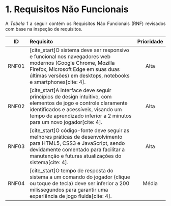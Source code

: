 # 1. Requisitos Não Funcionais

<p align="justify">A <i>Tabela 1</i> a seguir contém os Requisitos Não Funcionais (RNF) revisados com base na inspeção de requisitos.</p>

| ID    |                                 Requisito                                                                      | Prioridade |
| :---: | :------------------------------------------------------------------------------------------------------------- | :--------: |
| RNF01 | [cite_start]O sistema deve ser responsivo e funcional nos navegadores web modernos (Google Chrome, Mozilla Firefox, Microsoft Edge em suas duas últimas versões) em desktops, notebooks e smartphones[cite: 4]. |   Alta     |
| RNF02 | [cite_start]A interface deve seguir princípios de design intuitivo, com elementos de jogo e controle claramente identificados e acessíveis, visando um tempo de aprendizado inferior a 2 minutos para um novo jogador[cite: 4]. |    Alta    |
| RNF03 | [cite_start]O código-fonte deve seguir as melhores práticas de desenvolvimento para HTML5, CSS3 e JavaScript, sendo devidamente comentado para facilitar a manutenção e futuras atualizações do sistema[cite: 4]. |    Alta    |
| RNF04 | [cite_start]O tempo de resposta do sistema a um comando do jogador (clique ou toque de tecla) deve ser inferior a 200 milissegundos para garantir uma experiência de jogo fluida[cite: 4]. |   Média    |
